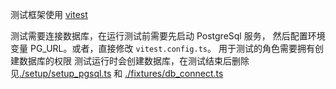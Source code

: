 测试框架使用 [vitest](https://cn.vitest.dev/)

测试需要连接数据库，在运行测试前需要先启动 PostgreSql 服务， 然后配置环境变量 PG_URL。或者，直接修改
`vitest.config.ts`。 用于测试的角色需要拥有创建数据库的权限 测试运行时会创建数据库，在测试结束后删除
见[./setup/setup_pgsql.ts](./setup/setup_pgsql.ts) 和 [./fixtures/db_connect.ts](./fixtures/db_connect.ts)
